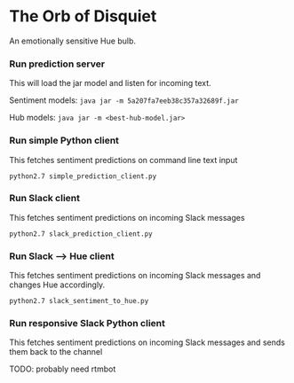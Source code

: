 # The Orb of Disquiet
An emotionally sensitive Hue bulb.

### Run prediction server

This will load the jar model and listen for incoming text.

Sentiment models: `java jar -m 5a207fa7eeb38c357a32689f.jar`

Hub models: `java jar -m <best-hub-model.jar>`

### Run simple Python client
This fetches sentiment predictions on command line text input

`python2.7 simple_prediction_client.py`

### Run Slack client
This fetches sentiment predictions on incoming Slack messages

`python2.7 slack_prediction_client.py`

### Run Slack --> Hue client
This fetches sentiment predictions on incoming Slack messages and changes Hue accordingly.

`python2.7 slack_sentiment_to_hue.py`

### Run responsive Slack Python client
This fetches sentiment predictions on incoming Slack messages and sends them back to the channel

TODO: probably need rtmbot 
